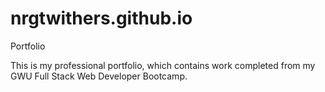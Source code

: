 # nrgtwithers.github.io
Portfolio

This is my professional portfolio, which contains work completed from my GWU Full Stack Web Developer Bootcamp.

